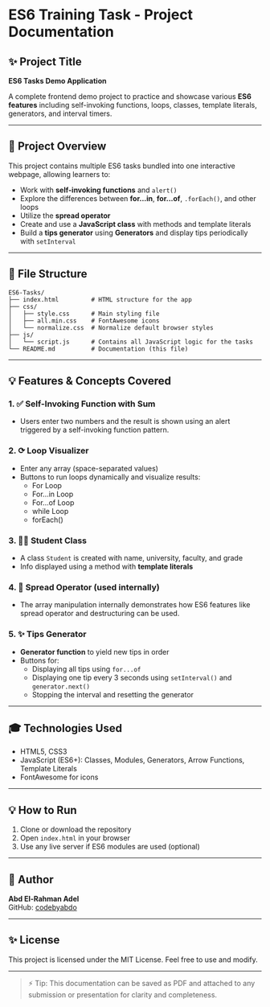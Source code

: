 # ES6 Training Task - Project Documentation

## ✨ Project Title

**ES6 Tasks Demo Application**

A complete frontend demo project to practice and showcase various **ES6 features** including self-invoking functions, loops, classes, template literals, generators, and interval timers.

---

## 🎨 Project Overview

This project contains multiple ES6 tasks bundled into one interactive webpage, allowing learners to:

- Work with **self-invoking functions** and `alert()`
- Explore the differences between **for...in**, **for...of**, `.forEach()`, and other loops
- Utilize the **spread operator**
- Create and use a **JavaScript class** with methods and template literals
- Build a **tips generator** using **Generators** and display tips periodically with `setInterval`

---

## 📁 File Structure

```
ES6-Tasks/
├── index.html         # HTML structure for the app
├── css/
│   ├── style.css      # Main styling file
│   ├── all.min.css    # FontAwesome icons
│   └── normalize.css  # Normalize default browser styles
├── js/
│   └── script.js      # Contains all JavaScript logic for the tasks
└── README.md          # Documentation (this file)
```

---

## 💡 Features & Concepts Covered

### 1. ✅ Self-Invoking Function with Sum

- Users enter two numbers and the result is shown using an alert triggered by a self-invoking function pattern.

### 2. ⟳ Loop Visualizer

- Enter any array (space-separated values)
- Buttons to run loops dynamically and visualize results:
  - For Loop
  - For...in Loop
  - For...of Loop
  - while Loop
  - forEach()

### 3. 👩‍🎓 Student Class

- A class `Student` is created with name, university, faculty, and grade
- Info displayed using a method with **template literals**

### 4. 🔹 Spread Operator (used internally)

- The array manipulation internally demonstrates how ES6 features like spread operator and destructuring can be used.

### 5. ✨ Tips Generator

- **Generator function** to yield new tips in order
- Buttons for:
  - Displaying all tips using `for...of`
  - Displaying one tip every 3 seconds using `setInterval()` and `generator.next()`
  - Stopping the interval and resetting the generator

---

## 🎓 Technologies Used

- HTML5, CSS3
- JavaScript (ES6+): Classes, Modules, Generators, Arrow Functions, Template Literals
- FontAwesome for icons

---

## 💡 How to Run

1. Clone or download the repository
2. Open `index.html` in your browser
3. Use any live server if ES6 modules are used (optional)

---

## 🌟 Author

**Abd El-Rahman Adel**\
GitHub: [codebyabdo](https://github.com/codebyabdo)

---

## ✨ License

This project is licensed under the MIT License. Feel free to use and modify.

---

> ⚡ Tip: This documentation can be saved as PDF and attached to any submission or presentation for clarity and completeness.

